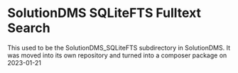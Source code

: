SolutionDMS SQLiteFTS Fulltext Search
=================================

This used to be the SolutionDMS_SQLiteFTS subdirectory in SolutionDMS. It was moved into
its own repository and turned into a composer package on 2023-01-21
